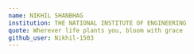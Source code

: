 ```yaml
---
name: NIKHIL SHANBHAG
institution: THE NATIONAL INSTITUTE OF ENGINEERING
quote: Wherever life plants you, bloom with grace
github_user: Nikhil-1503
---
```

